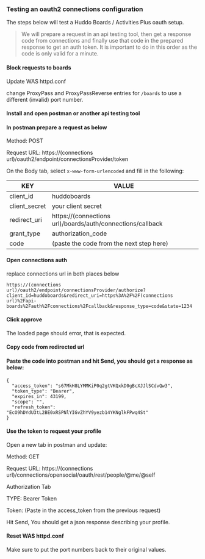 ### Testing an oauth2 connections configuration

The steps below will test a Huddo Boards / Activities Plus oauth setup.

> We will prepare a request in an api testing tool, then get a response code from connections and finally use that code in the prepared response to get an auth token. It is important to do in this order as the code is only valid for a minute.

#### Block requests to boards

  Update WAS httpd.conf

  change ProxyPass and ProxyPassReverse entries for `/boards` to use a different (invalid) port number.

#### Install and open postman or another api testing tool

#### In postman prepare a request as below


  Method: POST

  Request URL: https://(connections url)/oauth2/endpoint/connectionsProvider/token

  On the Body tab, select `x-www-form-urlencoded` and fill in the following:


  | KEY           | VALUE                                                      |
  | ------------- | ---------------------------------------------------------- |
  | client_id     | huddoboards                                                |
  | client_secret | your client secret                                         |
  | redirect_uri  | https://(connections url)/boards/auth/connections/callback |
  | grant_type    | authorization_code                                         |
  | code          | (paste the code from the next step here)                   |

#### Open connections auth

  replace connections url in both places below

    https://(connections url)/oauth2/endpoint/connectionsProvider/authorize?client_id=huddoboards&redirect_uri=https%3A%2F%2F(connections url)%2Fapi-boards%2Fauth%2Fconnections%2Fcallback&response_type=code&state=1234

#### Click approve

The loaded page should error, that is expected.

#### Copy code from redirected url

#### Paste the code into postman and hit Send, you should get a response as below:

    {
      "access_token": "s67MkH8LYMMKiP0q2gtVKQxkD0gBcXJJlSCdvQw3",
      "token_type": "Bearer",
      "expires_in": 43199,
      "scope": "",
      "refresh_token": "EcO9hDYdU3tL2BE0xRSPNlYIGvZhYV9yezb14YKNglkFPwq4St"
    }

#### Use the token to request your profile

Open a new tab in postman and update:

  Method: GET

  Request URL: https://(connections url)/connections/opensocial/oauth/rest/people/@me/@self

  Authorization Tab

  TYPE: Bearer Token

  Token: (Paste in the access_token from the previous request)

Hit Send, You should get a json response describing your profile.


#### Reset WAS httpd.conf

Make sure to put the port numbers back to their original values.

